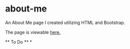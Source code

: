 # about-me
 
An About Me page I created utilizing HTML and Bootstrap. 

The page is viewable [here.](https://jerneu-design.github.io/about-me/)

** To Do **
* 

